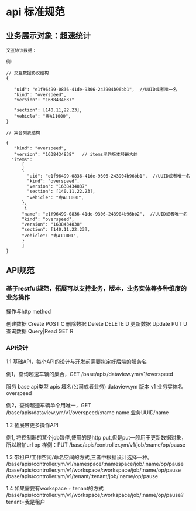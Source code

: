 # api 标准规范

## 业务展示对象：超速统计

```
交互协议数据：

例:

// 交互数据协议结构
{
 
   "uid": "e1f96499-0836-41de-9306-243904b96bb1",  //UUID或者唯一名
   "kind": "overspeed",
   "version": "1638434837"

   "section": [140.11,22.23],
   "vehicle": "粤A11000",
}

// 集合列表结构

{
   "kind": "overspeed",
   "version": "1638434838"   // items里的版本号最大的
  "items":
      [
      {
        "uid": "e1f96499-0836-41de-9306-243904b96bb1",  //UUID或者唯一名
        "kind": "overspeed",
        "version": "1638434837"
        "section": [140.11,22.23],
        "vehicle": "粤A11000",
      },
       {
      "name": "e1f96499-0836-41de-9306-243904b96bb2",  //UUID或者唯一名
      "kind": "overspeed",
      "version": "1638434838"
      "section": [140.11,22.23],
      "vehicle": "粤A11001",
      }
      ]
}
```

## API规范

### 基于restful规范，拓展可以支持业务，版本，业务实体等多种维度的业务操作

操作与http method

创建数据 Create    POST     C
删除数据 Delete    DELETE   D
更新数据 Update    PUT      U
查询数据 Query|Read  GET    R

### API设计

1.1 基础API，每个API的设计与开发前需要拟定好后端的服务名

例1，查询超速车辆的集合，GET /base/apis/dataview.ym/v1/overspeed

服务                  base
api类型        apis
域名(公司或者业务)   dataview.ym
版本         v1
业务实体名       overspeed
 
例2，查询超速车辆单个用唯一，GET /base/apis/dataview.ym/v1/overspeed/:name
name                  业务UUID/name

1.2 拓展带更多操作API

例1, 将控制器的某个job暂停,使用的是http put,但是put一般用于更新数据对象，所以增加url op
样例：PUT /base/apis/controller.ym/v1/job/:name/op/pause

1.3 带租户/工作空间/命名空间的方式,三者中根据设计选择一种。
/base/apis/controller.ym/v1/namespace/:namespace/job/:name/op/pause
/base/apis/controller.ym/v1/workspace/:workspace/job/:name/op/pause
/base/apis/controller.ym/v1/tenant/:tenant/job/:name/op/pause

1.4 如果需要有workspace + tenant的方式
/base/apis/controller.ym/v1/workspace/:workspace/job/:name/op/pause?tenant=我是租户
